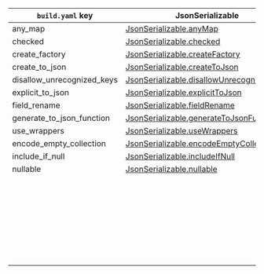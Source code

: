 | `build.yaml` key           | JsonSerializable                            | JsonKey                         |
| -------------------------- | ------------------------------------------- | ------------------------------- |
| any_map                    | [JsonSerializable.anyMap]                   |                                 |
| checked                    | [JsonSerializable.checked]                  |                                 |
| create_factory             | [JsonSerializable.createFactory]            |                                 |
| create_to_json             | [JsonSerializable.createToJson]             |                                 |
| disallow_unrecognized_keys | [JsonSerializable.disallowUnrecognizedKeys] |                                 |
| explicit_to_json           | [JsonSerializable.explicitToJson]           |                                 |
| field_rename               | [JsonSerializable.fieldRename]              |                                 |
| generate_to_json_function  | [JsonSerializable.generateToJsonFunction]   |                                 |
| use_wrappers               | [JsonSerializable.useWrappers]              |                                 |
| encode_empty_collection    | [JsonSerializable.encodeEmptyCollection]    | [JsonKey.encodeEmptyCollection] |
| include_if_null            | [JsonSerializable.includeIfNull]            | [JsonKey.includeIfNull]         |
| nullable                   | [JsonSerializable.nullable]                 | [JsonKey.nullable]              |
|                            |                                             | [JsonKey.defaultValue]          |
|                            |                                             | [JsonKey.disallowNullValue]     |
|                            |                                             | [JsonKey.fromJson]              |
|                            |                                             | [JsonKey.ignore]                |
|                            |                                             | [JsonKey.name]                  |
|                            |                                             | [JsonKey.required]              |
|                            |                                             | [JsonKey.toJson]                |

[JsonSerializable.anyMap]: https://pub.dartlang.org/documentation/json_annotation/2.2.0/json_annotation/JsonSerializable/anyMap.html
[JsonSerializable.checked]: https://pub.dartlang.org/documentation/json_annotation/2.2.0/json_annotation/JsonSerializable/checked.html
[JsonSerializable.createFactory]: https://pub.dartlang.org/documentation/json_annotation/2.2.0/json_annotation/JsonSerializable/createFactory.html
[JsonSerializable.createToJson]: https://pub.dartlang.org/documentation/json_annotation/2.2.0/json_annotation/JsonSerializable/createToJson.html
[JsonSerializable.disallowUnrecognizedKeys]: https://pub.dartlang.org/documentation/json_annotation/2.2.0/json_annotation/JsonSerializable/disallowUnrecognizedKeys.html
[JsonSerializable.explicitToJson]: https://pub.dartlang.org/documentation/json_annotation/2.2.0/json_annotation/JsonSerializable/explicitToJson.html
[JsonSerializable.fieldRename]: https://pub.dartlang.org/documentation/json_annotation/2.2.0/json_annotation/JsonSerializable/fieldRename.html
[JsonSerializable.generateToJsonFunction]: https://pub.dartlang.org/documentation/json_annotation/2.2.0/json_annotation/JsonSerializable/generateToJsonFunction.html
[JsonSerializable.useWrappers]: https://pub.dartlang.org/documentation/json_annotation/2.2.0/json_annotation/JsonSerializable/useWrappers.html
[JsonSerializable.encodeEmptyCollection]: https://pub.dartlang.org/documentation/json_annotation/2.2.0/json_annotation/JsonSerializable/encodeEmptyCollection.html
[JsonKey.encodeEmptyCollection]: https://pub.dartlang.org/documentation/json_annotation/2.2.0/json_annotation/JsonKey/encodeEmptyCollection.html
[JsonSerializable.includeIfNull]: https://pub.dartlang.org/documentation/json_annotation/2.2.0/json_annotation/JsonSerializable/includeIfNull.html
[JsonKey.includeIfNull]: https://pub.dartlang.org/documentation/json_annotation/2.2.0/json_annotation/JsonKey/includeIfNull.html
[JsonSerializable.nullable]: https://pub.dartlang.org/documentation/json_annotation/2.2.0/json_annotation/JsonSerializable/nullable.html
[JsonKey.nullable]: https://pub.dartlang.org/documentation/json_annotation/2.2.0/json_annotation/JsonKey/nullable.html
[JsonKey.defaultValue]: https://pub.dartlang.org/documentation/json_annotation/2.2.0/json_annotation/JsonKey/defaultValue.html
[JsonKey.disallowNullValue]: https://pub.dartlang.org/documentation/json_annotation/2.2.0/json_annotation/JsonKey/disallowNullValue.html
[JsonKey.fromJson]: https://pub.dartlang.org/documentation/json_annotation/2.2.0/json_annotation/JsonKey/fromJson.html
[JsonKey.ignore]: https://pub.dartlang.org/documentation/json_annotation/2.2.0/json_annotation/JsonKey/ignore.html
[JsonKey.name]: https://pub.dartlang.org/documentation/json_annotation/2.2.0/json_annotation/JsonKey/name.html
[JsonKey.required]: https://pub.dartlang.org/documentation/json_annotation/2.2.0/json_annotation/JsonKey/required.html
[JsonKey.toJson]: https://pub.dartlang.org/documentation/json_annotation/2.2.0/json_annotation/JsonKey/toJson.html
